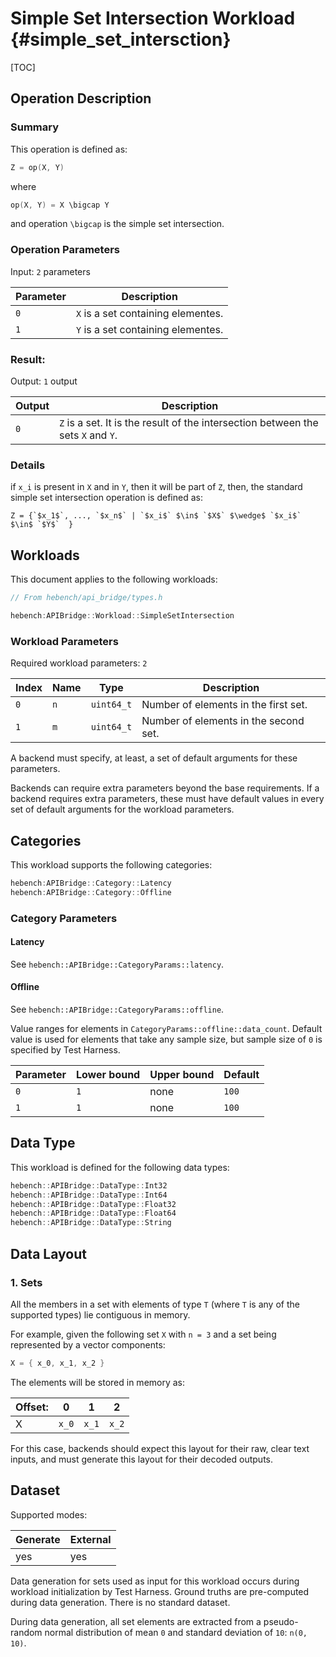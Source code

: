 
Simple Set Intersection Workload {#simple_set_intersction}
========================

[TOC]

## Operation Description

### Summary
This operation is defined as:

```cpp
Z = op(X, Y)
```

where

```cpp
op(X, Y) = X \bigcap Y
```

and operation `\bigcap` is the simple set intersection.

### Operation Parameters

Input: `2` parameters

| Parameter | Description |
|-|-|
| `0` | `X` is a set containing  elementes. |
| `1` | `Y` is a set containing  elementes. |

### Result:

Output: `1` output

| Output | Description |
|-|-|
| `0` | `Z` is a set. It is the result of the intersection between the sets `X` and `Y`. |

### Details

if `x_i` is present in `X` and in `Y`, then it will be part of `Z`, then, the standard simple set intersection operation is defined as:

```
Z = {`$x_1$`, ..., `$x_n$` | `$x_i$` $\in$ `$X$` $\wedge$ `$x_i$` $\in$ `$Y$`  }
```

## Workloads

This document applies to the following workloads:

```cpp
// From hebench/api_bridge/types.h

hebench:APIBridge::Workload::SimpleSetIntersection
```

### Workload Parameters

Required workload parameters: `2`

| Index | Name | Type | Description |
|-|-|-|-|
| `0` | `n` | `uint64_t` | Number of elements in the first set. |
| `1` | `m` | `uint64_t` | Number of elements in the second set. |

 A backend must specify, at least, a set of default arguments for these parameters.

Backends can require extra parameters beyond the base requirements. If a backend requires extra parameters, these must have default values in every set of default arguments for the workload parameters.

## Categories
This workload supports the following categories:

```cpp
hebench:APIBridge::Category::Latency
hebench:APIBridge::Category::Offline
```

### Category Parameters
#### Latency
See `hebench::APIBridge::CategoryParams::latency`.

#### Offline
See `hebench::APIBridge::CategoryParams::offline`.

Value ranges for elements in `CategoryParams::offline::data_count`. Default value is used for elements that take any sample size, but sample size of `0` is specified by Test Harness.

| Parameter | Lower bound | Upper bound | Default |
|-|-|-|-|
| `0` | `1` | none |`100` | 
| `1` | `1` | none |`100` | 

## Data Type

This workload is defined for the following data types:

```cpp
hebench::APIBridge::DataType::Int32
hebench::APIBridge::DataType::Int64
hebench::APIBridge::DataType::Float32
hebench::APIBridge::DataType::Float64
hebench::APIBridge::DataType::String
```

## Data Layout

### 1. Sets
All the members in a set with elements of type `T` (where `T` is any of the supported types) lie contiguous in memory.

For example, given the following set `X` with `n = 3` and a set being represented by a vector components:

```cpp
X = { x_0, x_1, x_2 }
```

The elements will be stored in memory as:

| Offset: | 0 | 1 | 2 |
|-|-|-|-|
|X| `x_0`  | `x_1`  | `x_2`  |

For this case, backends should expect this layout for their raw, clear text inputs, and must generate this layout for their decoded outputs.

## Dataset

Supported modes:

| Generate | External |
|-|-|
| yes | yes |

Data generation for sets used as input for this workload occurs during workload initialization by Test Harness. Ground truths are pre-computed during data generation. There is no standard dataset.

During data generation, all set elements are extracted from a pseudo-random normal distribution of mean `0` and standard deviation of `10`: `n(0, 10)`.
